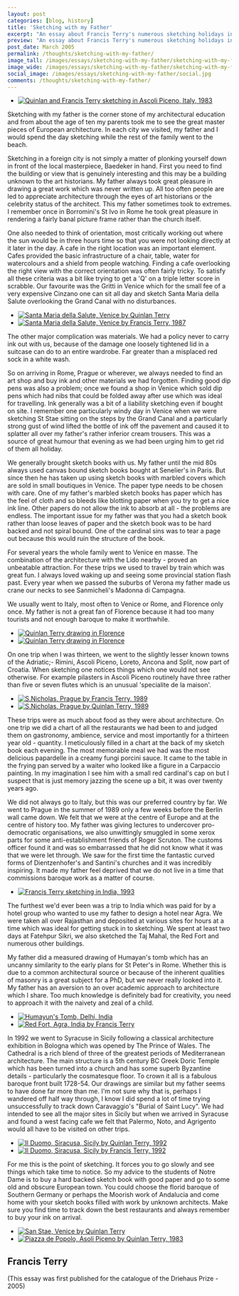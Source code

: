 ```yaml
---
layout: post
categories: [blog, history]
title: 'Sketching with my Father'
excerpt: "An essay about Francis Terry's numerous sketching holidays in Italy and other European cities with this father the classical architect Quinlan Terry CBE."
preview: "An essay about Francis Terry's numerous sketching holidays in Italy and other European cities with this father the classical architect Quinlan Terry CBE."
post_date: March 2005
permalink: /thoughts/sketching-with-my-father/
image_tall: /images/essays/sketching-with-my-father/sketching-with-my-father-800x600.jpg
image_wide: /images/essays/sketching-with-my-father/sketching-with-my-father-800x400.jpg
social_image: /images/essays/sketching-with-my-father/social.jpg
comments: /thoughts/sketching-with-my-father/
---
```


<ul class="list">
<li class="full">
<a class="fancybox" rel="group" href="/images/essays/sketching-with-my-father/sketchingwithmyfather1.jpg" title="Quinlan and Francis Terry sketching in Ascoli Piceno, Italy, 1983">
<img src="/images/essays/sketching-with-my-father/swmf-01.jpg" alt="Quinlan and Francis Terry sketching in Ascoli Piceno, Italy, 1983" />
</a>
</li>
</ul>

<p>
Sketching with my father is the corner stone of my architectural education and from about the age of ten my parents took me to see the great master pieces of European architecture.  In each city we visited, my father and I would spend the day sketching while the rest of the family went to the beach. 
</p>
<p>
Sketching in a foreign city is not simply a matter of plonking yourself down in front of the local masterpiece, Baedeker in hand.  First you need to find the building or view that is genuinely interesting and this may be a building unknown to the art historians.  My father always took great pleasure in drawing a great work which was never written up.  All too often people are led to appreciate architecture through the eyes of art historians or the celebrity status of the architect.  This my father sometimes took to extremes.  I remember once in Borromini's St Ivo in Rome he took great pleasure in rendering a fairly banal picture frame rather than the church itself. 
</p>
<p>
One also needed to think of orientation, most critically working out where the sun would be in three hours time so that you were not looking directly at it later in the day.  A cafe in the right location was an important element.  Cafes provided the basic infrastructure of a chair, table, water for watercolours and a shield from people watching.  Finding a cafe overlooking the right view with the correct orientation was often fairly tricky.  To satisfy all these criteria was a bit like trying to get a 'Q' on a triple letter score in scrabble.  Our favourite was the Gritti in Venice which for the small fee of a very expensive Cinzano one can sit all day and sketch Santa Maria della Salute overlooking the Grand Canal with no disturbances. 
</p>

<ul class="list">
<li class="half">
<a class="fancybox" rel="group" href="/images/essays/sketching-with-my-father/santa-maria-della-salute-venice.jpg"  title="Santa Maria della Salute, Venice by Quinlan Terry">
<img src="/images/essays/sketching-with-my-father/thumbs/santa-maria-della-salute-venice.jpg" alt="Santa Maria della Salute, Venice by Quinlan Terry" />
</a>
</li>
<li class="half">
<a class="fancybox" rel="group" href="/images/essays/sketching-with-my-father/santa-maria-della-salute-venice-ft-2.jpg" title="Santa Maria della Salute, Venice by Francis Terry, 1987">
<img src="/images/essays/sketching-with-my-father/thumbs/santa-maria-della-salute-venice-ft-2.jpg" alt="Santa Maria della Salute, Venice by Francis Terry, 1987" />
</a>
</li>
</ul>

<p>
The other major complication was materials.  We had a policy never to carry ink out with us, because of the damage one loosely tightened lid in a suitcase can do to an entire wardrobe.  Far greater than a misplaced red sock in a white wash. 
</p>
<p>
So on arriving in Rome, Prague or wherever, we always needed to find an art shop and buy ink and other materials we had forgotten.  Finding good dip pens was also a problem; once we found a shop in Venice which sold dip pens which had nibs that could be folded away after use which was ideal for travelling.  Ink generally was a bit of a liability sketching even if bought on site.  I remember one particularly windy day in Venice when we were sketching St Stae sitting on the steps by the Grand Canal and a particularly strong gust of wind lifted the bottle of ink off the pavement and caused it to splatter all over my father's rather inferior cream trousers.  This was a source of great humour that evening as we had been urging him to get rid of them all holiday. 
</p>
<p>
We generally brought sketch books with us.  My father until the mid 80s always used canvas bound sketch books bought at Senelier's in Paris.  But since then he has taken up using sketch books with marbled covers which are sold in small boutiques in Venice.  The paper type needs to be chosen with care.  One of my father's marbled sketch books has paper which has the feel of cloth and so bleeds like blotting paper when you try to get a nice ink line.  Other papers do not allow the ink to absorb at all - the problems are endless.  The important issue for my father was that you had a sketch book rather than loose leaves of paper and the sketch book was to be hard backed and not spiral bound.  One of the cardinal sins was to tear a page out because this would ruin the structure of the book. 
</p>
<p>
For several years the whole family went to Venice en masse.  The combination of the architecture with the Lido nearby - proved an unbeatable attraction.  For these trips we used to travel by train which was great fun.  I always loved waking up and seeing some provincial station flash past.  Every year when we passed the suburbs of Verona my father made us crane our necks to see Sanmicheli's Madonna di Campagna. 
</p>
<p>
We usually went to Italy, most often to Venice or Rome, and Florence only once.  My father is not a great fan of Florence because it had too many tourists and not enough baroque to make it worthwhile. 
</p>

<ul class="list">
<li class="half">
<a class="fancybox" rel="group" href="/images/essays/sketching-with-my-father/quinlan-terry-drawing-in-florence-1.jpg" title="Quinlan Terry drawing in Florence">
<img src="/images/essays/sketching-with-my-father/thumbs/quinlan-terry-drawing-in-florence-1.jpg" alt="Quinlan Terry drawing in Florence" />
</a>
</li>
<li class="half">
<a class="fancybox" rel="group" href="/images/essays/sketching-with-my-father/quinlan-terry-drawing-in-florence-2.jpg" title="Quinlan Terry drawing in Florence">
<img src="/images/essays/sketching-with-my-father/thumbs/quinlan-terry-drawing-in-florence-2-b.jpg" alt="Quinlan Terry drawing in Florence" />
</a>
</li>
</ul>

<p>
On one trip when I was thirteen, we went to the slightly lesser known towns of the Adriatic;- Rimini, Ascoli Piceno, Loreto, Ancona and Split, now part of Croatia.  When sketching one notices things which one would not see otherwise.  For example pilasters in Ascoli Piceno routinely have three rather than five or seven flutes which is an unusual 'specialite de la maison'. 
</p>

<ul class="list">
<li class="half">
<a class="fancybox" rel="group" href="/images/essays/sketching-with-my-father/s-nicholas-prague-ft.jpg" title="S.Nicholas, Prague by Francis Terry, 1989">
<img src="/images/essays/sketching-with-my-father/thumbs/s-nicholas-prague-ft.jpg" alt="S.Nicholas, Prague by Francis Terry, 1989" />
</a>
</li>
<li class="half">
<a class="fancybox" rel="group" href="/images/essays/sketching-with-my-father/s-nicholas-prague.jpg" title="S.Nicholas, Prague by Quinlan Terry, 1989">
<img src="/images/essays/sketching-with-my-father/thumbs/s-nicholas-prague.jpg" alt="S.Nicholas, Prague by Quinlan Terry, 1989" />
</a>
</li>
</ul>

<p>
These trips were as much about food as they were about architecture.  On one trip we did a chart of all the restaurants we had been to and judged them on gastronomy, ambience, service and most importantly for a thirteen year old - quantity.  I meticulously filled in a chart at the back of my sketch book each evening.  The most memorable meal we had was the most delicious papardelle in a creamy fungi porcini sauce.  It came to the table in the frying pan served by a waiter who looked like a figure in a Carpaccio painting.  In my imagination I see him with a small red cardinal's cap on but I suspect that is just memory jazzing the scene up a bit, it was over twenty years ago. 
</p>
<p>
We did not always go to Italy, but this was our preferred country by far.  We went to Prague in the summer of 1989 only a few weeks before the Berlin wall came down.  We felt that we were at the centre of Europe and at the centre of history too.  My father was giving lectures to undercover pro-democratic organisations, we also unwittingly smuggled in some xerox parts for some anti-establishment friends of Roger Scruton.  The customs officer found it and was so embarrassed that he did not know what it was that we were let through.  We saw for the first time the fantastic curved forms of Dientzenhofer's and Santini's churches and it was incredibly inspiring.  It made my father feel deprived that we do not live in a time that commissions baroque work as a matter of course. 
</p>

<ul class="list">
<li class="full">
<a class="fancybox" rel="group" href="/images/essays/sketching-with-my-father/francis-terry-sketching-in-india-1993.jpg" title="Francis Terry sketching in India, 1993">
<img src="/images/essays/sketching-with-my-father/thumbs/francis-terry-sketching-in-india-1993-b.jpg" alt="Francis Terry sketching in India, 1993" />
</a>
</li>
</ul>


<p>
The furthest we'd ever been was a trip to India which was paid for by a hotel group who wanted to use my father to design a hotel near Agra.  We were taken all over Rajasthan and deposited at various sites for hours at a time which was ideal for getting stuck in to sketching.  We spent at least two days at Fatehpur Sikri, we also sketched the Taj Mahal, the Red Fort and numerous other buildings. 
</p><p>
My father did a measured drawing of Humayan's tomb which has an uncanny similarity to the early plans for St Peter's in Rome.  Whether this is due to a common architectural source or because of the inherent qualities of masonry is a great subject for a PhD, but we never really looked into it.  My father has an aversion to an over academic approach to architecture which I share.  Too much knowledge is definitely bad for creativity, you need to approach it with the naivety and zeal of a child. 
</p>

<ul class="list">
<li class="half">
<a class="fancybox" rel="group" href="/images/essays/sketching-with-my-father/humayuns-tomb-delhi.jpg" title="Humayun's Tomb, Delhi, India">
<img src="/images/essays/sketching-with-my-father/thumbs/humayuns-tomb-delhi.jpg" alt="Humayun's Tomb, Delhi, India" />
</a>
</li>
<li class="half">
<a class="fancybox" rel="group" href="/images/essays/sketching-with-my-father/red-fort-agra-india-alt.jpg" title="Red Fort, Agra, India by Francis Terry">
<img src="/images/essays/sketching-with-my-father/thumbs/red-fort-agra-india-alt.jpg" alt="Red Fort, Agra, India by Francis Terry" />
</a>
</li>
</ul>

<p>
In 1992 we went to Syracuse in Sicily following a classical architecture exhibition in Bologna which was opened by The Prince of Wales.  The Cathedral is a rich blend of three of the greatest periods of Mediterranean architecture.  The main structure is a 5th century BC Greek Doric Temple which has been turned into a church and has some superb Byzantine details - particularly the cosmatesque floor.  To crown it all is a fabulous baroque front built 1728-54.  Our drawings are similar but my father seems to have done far more than me.  I'm not sure why that is, perhaps I wandered off half way through, I know I did spend a lot of time trying unsuccessfully to track down Caravaggio's "Burial of Saint Lucy".  We had intended to see all the major sites in Sicily but when we arrived in Syracuse and found a west facing cafe we felt that Palermo, Noto, and Agrigento would all have to be visited on other trips. 
</p>


<ul class="list">
<li class="half">
<a class="fancybox" rel="group" href="/images/essays/sketching-with-my-father/il-duomo-siracusa-sicily-qt.jpg" title="Il Duomo, Siracusa, Sicily by Quinlan Terry, 1992">
<img src="/images/essays/sketching-with-my-father/thumbs/il-duomo-siracusa-sicily-qt.jpg" alt="Il Duomo, Siracusa, Sicily by Quinlan Terry, 1992" />
</a>
</li>
<li class="half">
<a class="fancybox" rel="group" href="/images/essays/sketching-with-my-father/il-duomo-siracusa-sicily-ft.jpg" title="Il Duomo, Siracusa, Sicily by Francis Terry, 1992">
<img src="/images/essays/sketching-with-my-father/thumbs/il-duomo-siracusa-sicily-ft.jpg" alt="Il Duomo, Siracusa, Sicily by Francis Terry, 1992" />
</a>
</li>
</ul>

<p>
For me this is the point of sketching.  It forces you to go slowly and see things which take time to notice.  So my advice to the students of Notre Dame is to buy a hard backed sketch book with good paper and go to some old and obscure European town.  You could choose the florid baroque of Southern Germany or perhaps the Moorish work of Andalucia and come home with your sketch books filled with work by unknown architects.  Make sure you find time to track down the best restaurants and always remember to buy your ink on arrival. 
</p>

<ul class="list">
<li class="half">
<a class="fancybox" rel="group" href="/images/essays/sketching-with-my-father/san-stae-venice.jpg" title="San Stae, Venice by Quinlan Terry">
<img src="/images/essays/sketching-with-my-father/thumbs/san-stae-venice.jpg" alt="San Stae, Venice by Quinlan Terry" />
</a>
</li>
<li class="half">
<a class="fancybox" rel="group" href="/images/essays/sketching-with-my-father/piazza-de-popolo-asoli-piceno.jpg" title="Piazza de Popolo, Asoli Piceno by Quinlan Terry, 1983">
<img src="/images/essays/sketching-with-my-father/thumbs/piazza-de-popolo-asoli-piceno.jpg" alt="Piazza de Popolo, Asoli Piceno by Quinlan Terry, 1983" />
</a>
</li>
</ul>

<h2>Francis Terry</h2>
<p>
(This essay was first published for the catalogue of the Driehaus Prize - 2005)
</p>

<!--<div class="fb-comments" data-href="http://ftanda.co.uk/thoughts/sketching-with-my-father/" data-width="100%" data-numposts="12"></div>-->